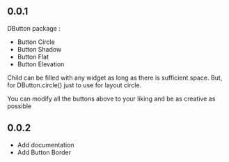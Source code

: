 ## 0.0.1

DButton package :
- Button Circle
- Button Shadow
- Button Flat
- Button Elevation

Child can be filled with any widget as long as there is sufficient space.
But, for DButton.circle() just to use for layout circle.

You can modify all the buttons above to your liking and be as creative as possible

## 0.0.2

- Add documentation
- Add Button Border